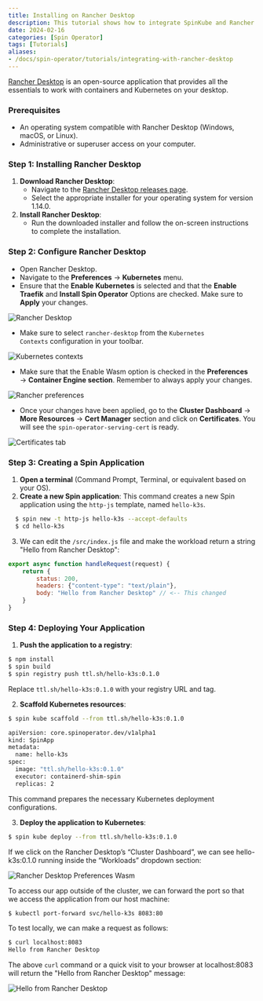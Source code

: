 ```yaml
---
title: Installing on Rancher Desktop
description: This tutorial shows how to integrate SpinKube and Rancher Desktop.
date: 2024-02-16
categories: [Spin Operator]
tags: [Tutorials]
aliases:
- /docs/spin-operator/tutorials/integrating-with-rancher-desktop
---
```


[Rancher Desktop](https://rancherdesktop.io/) is an open-source application that provides all the
essentials to work with containers and Kubernetes on your desktop.

### Prerequisites

  - An operating system compatible with Rancher Desktop (Windows, macOS, or Linux).
  - Administrative or superuser access on your computer.

### Step 1: Installing Rancher Desktop

  1. **Download Rancher Desktop**:
      - Navigate to the [Rancher Desktop releases
        page](https://github.com/rancher-sandbox/rancher-desktop/releases/tag/v1.14.0).
      - Select the appropriate installer for your operating system for version 1.14.0.
  2. **Install Rancher Desktop**:
      - Run the downloaded installer and follow the on-screen instructions to complete the
        installation.

### Step 2: Configure Rancher Desktop

  - Open Rancher Desktop.
  - Navigate to the **Preferences** -> **Kubernetes** menu.
  - Ensure that the **Enable** **Kubernetes** is selected and that the **Enable Traefik** and
    **Install Spin Operator** Options are checked. Make sure to **Apply** your changes.

![Rancher Desktop](../rancher-desktop-kubernetes.png)

  - Make sure to select `rancher-desktop` from the `Kubernetes Contexts` configuration in your
    toolbar.

![Kubernetes contexts](../rancher-desktop-contexts.png)

  - Make sure that the Enable Wasm option is checked in the **Preferences** → **Container Engine
    section**. Remember to always apply your changes.

![Rancher preferences](../rancher-desktop-preferences.png)

  - Once your changes have been applied, go to the **Cluster Dashboard** → **More Resources** →
    **Cert Manager** section and click on **Certificates**. You will see the
    `spin-operator-serving-cert` is ready.

![Certificates tab](../rancher-desktop-certificates.png)

### Step 3: Creating a Spin Application

1. **Open a terminal** (Command Prompt, Terminal, or equivalent based on your OS).
2. **Create a new Spin application**: This command creates a new Spin application using the
   `http-js` template, named `hello-k3s`.

```bash
  $ spin new -t http-js hello-k3s --accept-defaults
  $ cd hello-k3s
```
3. We can edit the `/src/index.js` file and make the workload return a string "Hello from Rancher
   Desktop":

```javascript
export async function handleRequest(request) {
    return {
        status: 200,
        headers: {"content-type": "text/plain"},
        body: "Hello from Rancher Desktop" // <-- This changed
    }
}
```

### Step 4: Deploying Your Application

1. **Push the application to a registry**:

```bash
$ npm install
$ spin build
$ spin registry push ttl.sh/hello-k3s:0.1.0
```

Replace `ttl.sh/hello-k3s:0.1.0` with your registry URL and tag.

2. **Scaffold Kubernetes resources**:

```bash
$ spin kube scaffold --from ttl.sh/hello-k3s:0.1.0

apiVersion: core.spinoperator.dev/v1alpha1
kind: SpinApp
metadata:
  name: hello-k3s
spec:
  image: "ttl.sh/hello-k3s:0.1.0"
  executor: containerd-shim-spin
  replicas: 2
```

This command prepares the necessary Kubernetes deployment configurations.

3. **Deploy the application to Kubernetes**:

```bash
$ spin kube deploy --from ttl.sh/hello-k3s:0.1.0
```

If we click on the Rancher Desktop’s “Cluster Dashboard”, we can see hello-k3s:0.1.0 running inside
the “Workloads” dropdown section:

![Rancher Desktop Preferences Wasm](../rancher-desktop-cluster.png)

To access our app outside of the cluster, we can forward the port so that we access the application
from our host machine:

```bash
$ kubectl port-forward svc/hello-k3s 8083:80
```

To test locally, we can make a request as follows:

```bash
$ curl localhost:8083
Hello from Rancher Desktop
```

The above `curl` command or a quick visit to your browser at localhost:8083 will return the "Hello
from Rancher Desktop" message:

![Hello from Rancher Desktop](../rancher-desktop-hello.png)
